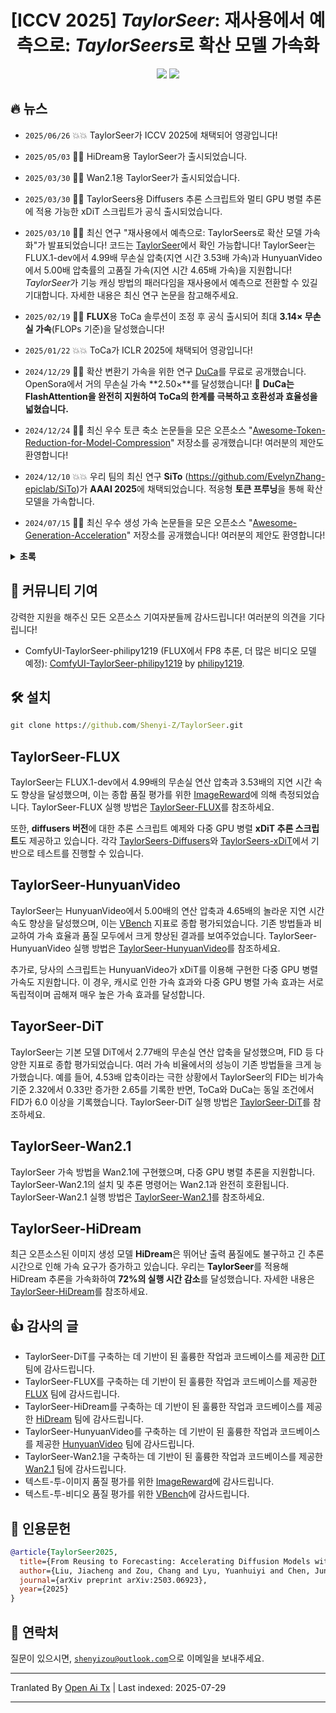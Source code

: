 <div align=center>
  
# [ICCV 2025] *TaylorSeer*: 재사용에서 예측으로: *TaylorSeers*로 확산 모델 가속화

<p>
<a href='https://arxiv.org/abs/2503.06923'><img src='https://img.shields.io/badge/Paper-arXiv-red'></a>
<a href='https://taylorseer.github.io/TaylorSeer/'><img src='https://img.shields.io/badge/Project-Page-blue'></a>
</p>

</div>

## 🔥 뉴스

* `2025/06/26` 💥💥 TaylorSeer가 ICCV 2025에 채택되어 영광입니다!

* `2025/05/03` 🚀🚀 HiDream용 TaylorSeer가 출시되었습니다.

* `2025/03/30` 🚀🚀 Wan2.1용 TaylorSeer가 출시되었습니다.

* `2025/03/30` 🚀🚀 TaylorSeers용 Diffusers 추론 스크립트와 멀티 GPU 병렬 추론에 적용 가능한 xDiT 스크립트가 공식 출시되었습니다.

* `2025/03/10` 🚀🚀 최신 연구 "재사용에서 예측으로: TaylorSeers로 확산 모델 가속화"가 발표되었습니다! 코드는 [TaylorSeer](https://github.com/Shenyi-Z/TaylorSeer)에서 확인 가능합니다! TaylorSeer는 FLUX.1-dev에서 4.99배 무손실 압축(지연 시간 3.53배 가속)과 HunyuanVideo에서 5.00배 압축률의 고품질 가속(지연 시간 4.65배 가속)을 지원합니다! *TaylorSeer*가 기능 캐싱 방법의 패러다임을 재사용에서 예측으로 전환할 수 있길 기대합니다. 자세한 내용은 최신 연구 논문을 참고해주세요.
* `2025/02/19` 🚀🚀 **FLUX**용 ToCa 솔루션이 조정 후 공식 출시되어 최대 **3.14× 무손실 가속**(FLOPs 기준)을 달성했습니다!
* `2025/01/22` 💥💥 ToCa가 ICLR 2025에 채택되어 영광입니다!
* `2024/12/29` 🚀🚀 확산 변환기 가속을 위한 연구 [DuCa](https://arxiv.org/abs/2412.18911)를 무료로 공개했습니다. OpenSora에서 거의 무손실 가속 **2.50×**를 달성했습니다! 🎉 **DuCa는 FlashAttention을 완전히 지원하여 ToCa의 한계를 극복하고 호환성과 효율성을 넓혔습니다.**
* `2024/12/24` 🤗🤗 최신 우수 토큰 축소 논문들을 모은 오픈소스 "[Awesome-Token-Reduction-for-Model-Compression](https://github.com/xuyang-liu16/Awesome-Token-Reduction-for-Model-Compression)" 저장소를 공개했습니다! 여러분의 제안도 환영합니다!
* `2024/12/10` 💥💥 우리 팀의 최신 연구 **SiTo** (https://github.com/EvelynZhang-epiclab/SiTo)가 **AAAI 2025**에 채택되었습니다. 적응형 **토큰 프루닝**을 통해 확산 모델을 가속합니다.
* `2024/07/15` 🤗🤗 최신 우수 생성 가속 논문들을 모은 오픈소스 "[Awesome-Generation-Acceleration](https://github.com/xuyang-liu16/Awesome-Generation-Acceleration)" 저장소를 공개했습니다! 여러분의 제안도 환영합니다!

<details>
  <summary><strong>초록</strong></summary>

  확산 변환기(DiT)는 고화질 이미지 및 비디오 합성을 혁신했지만, 실시간 적용에는 계산 비용이 매우 높습니다. 이를 해결하기 위해, 이전 타임스텝의 특징을 캐싱하고 이후 타임스텝에서 재사용하는 특징 캐싱 방법이 제안되었습니다. 그러나 간격이 큰 타임스텝에서는 확산 모델 내 특징 유사도가 크게 감소하여, 특징 캐싱으로 인한 오차가 크게 증가하고 생성 품질이 심각하게 저하됩니다. 이를 해결하기 위해, 우리는 미래 타임스텝의 확산 모델 특징을 이전 타임스텝 값 기반으로 예측할 수 있음을 보여주는 TaylorSeer를 제안합니다. 특징이 타임스텝 간 천천히 연속적으로 변화한다는 사실에 기반해, TaylorSeer는 미분 방법을 사용해 특징의 고차 도함수를 근사하고 Taylor 급수 전개로 미래 타임스텝의 특징을 예측합니다. 광범위한 실험에서 이미지 및 비디오 합성에서 특히 높은 가속 비율에서 뛰어난 효과를 입증했습니다. 예를 들어, 추가 훈련 없이 FLUX에서 4.99배 거의 무손실 가속, HunyuanVideo에서 5.00배 가속을 달성했습니다. DiT에서는 이전 SOTA 대비 4.53배 가속 시 $3.41$ 낮은 FID를 기록했습니다.

</details>

## 🧩 커뮤니티 기여

강력한 지원을 해주신 모든 오픈소스 기여자분들께 감사드립니다! 여러분의 의견을 기다립니다!

* ComfyUI-TaylorSeer-philipy1219 (FLUX에서 FP8 추론, 더 많은 비디오 모델 예정): [ComfyUI-TaylorSeer-philipy1219](https://github.com/philipy1219/ComfyUI-TaylorSeer) by [philipy1219](https://github.com/philipy1219).

## 🛠 설치

``` cmd
git clone https://github.com/Shenyi-Z/TaylorSeer.git
```
## TaylorSeer-FLUX

TaylorSeer는 FLUX.1-dev에서 4.99배의 무손실 연산 압축과 3.53배의 지연 시간 속도 향상을 달성했으며, 이는 종합 품질 평가를 위한 [ImageReward](https://github.com/THUDM/ImageReward)에 의해 측정되었습니다. TaylorSeer-FLUX 실행 방법은 [TaylorSeer-FLUX](https://raw.githubusercontent.com/Shenyi-Z/TaylorSeer/main/TaylorSeer-FLUX.md)를 참조하세요.

또한, **diffusers 버전**에 대한 추론 스크립트 예제와 다중 GPU 병렬 **xDiT 추론 스크립트**도 제공하고 있습니다. 각각 [TaylorSeers-Diffusers](./TaylorSeers-Diffusers)와 [TaylorSeers-xDiT](./TaylorSeers-xDiT)에서 기반으로 테스트를 진행할 수 있습니다.

## TaylorSeer-HunyuanVideo

TaylorSeer는 HunyuanVideo에서 5.00배의 연산 압축과 4.65배의 놀라운 지연 시간 속도 향상을 달성했으며, 이는 [VBench](https://github.com/Vchitect/VBench) 지표로 종합 평가되었습니다. 기존 방법들과 비교하여 가속 효율과 품질 모두에서 크게 향상된 결과를 보여주었습니다. TaylorSeer-HunyuanVideo 실행 방법은 [TaylorSeer-HunyuanVideo](https://raw.githubusercontent.com/Shenyi-Z/TaylorSeer/main/TaylorSeer-HunyuanVideo.md)를 참조하세요.

추가로, 당사의 스크립트는 HunyuanVideo가 xDiT를 이용해 구현한 다중 GPU 병렬 가속도 지원합니다. 이 경우, 캐시로 인한 가속 효과와 다중 GPU 병렬 가속 효과는 서로 독립적이며 곱해져 매우 높은 가속 효과를 달성합니다.

## TayorSeer-DiT

TaylorSeer는 기본 모델 DiT에서 2.77배의 무손실 연산 압축을 달성했으며, FID 등 다양한 지표로 종합 평가되었습니다. 여러 가속 비율에서의 성능이 기존 방법들을 크게 능가했습니다. 예를 들어, 4.53배 압축이라는 극한 상황에서 TaylorSeer의 FID는 비가속 기준 2.32에서 0.33만 증가한 2.65를 기록한 반면, ToCa와 DuCa는 동일 조건에서 FID가 6.0 이상을 기록했습니다. TaylorSeer-DiT 실행 방법은 [TaylorSeer-DiT](https://raw.githubusercontent.com/Shenyi-Z/TaylorSeer/main/TaylorSeer-DiT.md)를 참조하세요.

## TaylorSeer-Wan2.1

TaylorSeer 가속 방법을 Wan2.1에 구현했으며, 다중 GPU 병렬 추론을 지원합니다. TaylorSeer-Wan2.1의 설치 및 추론 명령어는 Wan2.1과 완전히 호환됩니다. TaylorSeer-Wan2.1 실행 방법은 [TaylorSeer-Wan2.1](https://raw.githubusercontent.com/Shenyi-Z/TaylorSeer/main/TaylorSeer-Wan2.1.md)를 참조하세요.

## TaylorSeer-HiDream

최근 오픈소스된 이미지 생성 모델 **HiDream**은 뛰어난 출력 품질에도 불구하고 긴 추론 시간으로 인해 가속 요구가 증가하고 있습니다. 우리는 **TaylorSeer**를 적용해 HiDream 추론을 가속화하여 **72%의 실행 시간 감소**를 달성했습니다. 자세한 내용은 [TaylorSeer-HiDream](https://raw.githubusercontent.com/Shenyi-Z/TaylorSeer/main/TaylorSeer-HiDream.md)를 참조하세요.

## 👍 감사의 글

- TaylorSeer-DiT를 구축하는 데 기반이 된 훌륭한 작업과 코드베이스를 제공한 [DiT](https://github.com/facebookresearch/DiT) 팀에 감사드립니다.
- TaylorSeer-FLUX를 구축하는 데 기반이 된 훌륭한 작업과 코드베이스를 제공한 [FLUX](https://github.com/black-forest-labs/flux) 팀에 감사드립니다.
- TaylorSeer-HiDream를 구축하는 데 기반이 된 훌륭한 작업과 코드베이스를 제공한 [HiDream](https://github.com/HiDream-ai/HiDream-I1) 팀에 감사드립니다.
- TaylorSeer-HunyuanVideo를 구축하는 데 기반이 된 훌륭한 작업과 코드베이스를 제공한 [HunyuanVideo](https://github.com/Tencent/HunyuanVideo) 팀에 감사드립니다.
- TaylorSeer-Wan2.1을 구축하는 데 기반이 된 훌륭한 작업과 코드베이스를 제공한 [Wan2.1](https://github.com/Wan-Video/Wan2.1) 팀에 감사드립니다.
- 텍스트-투-이미지 품질 평가를 위한 [ImageReward](https://github.com/THUDM/ImageReward)에 감사드립니다.
- 텍스트-투-비디오 품질 평가를 위한 [VBench](https://github.com/Vchitect/VBench)에 감사드립니다.


## 📌 인용문헌



```bibtex
@article{TaylorSeer2025,
  title={From Reusing to Forecasting: Accelerating Diffusion Models with TaylorSeers},
  author={Liu, Jiacheng and Zou, Chang and Lyu, Yuanhuiyi and Chen, Junjie and Zhang, Linfeng},
  journal={arXiv preprint arXiv:2503.06923},
  year={2025}
}
```

## :e-mail: 연락처

질문이 있으시면, [`shenyizou@outlook.com`](https://raw.githubusercontent.com/Shenyi-Z/TaylorSeer/main/mailto:shenyizou@outlook.com)으로 이메일을 보내주세요.



---

Tranlated By [Open Ai Tx](https://github.com/OpenAiTx/OpenAiTx) | Last indexed: 2025-07-29

---